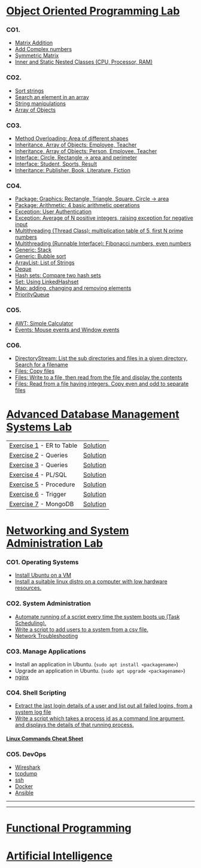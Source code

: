 # [Object Oriented Programming Lab](/OOP#readme)

### CO1.

- [Matrix Addition](./OOP/CO1/Matrix.java)
- [Add Complex numbers](./OOP/CO1/Complex.java)
- [Symmetric Matrix](./OOP/CO1/SymmetricMatrix.java)
- [Inner and Static Nested Classes (CPU, Processor, RAM)](./OOP/CO1/CPU.java)

### CO2.

- [Sort strings](./OOP/CO2/Sort.java)
- [Search an element in an array](./OOP/CO2/Search.java)
- [String manipulations](./OOP/CO2/StringManipulation.java)
- [Array of Objects](./OOP/CO2/Employee.java)

### CO3.

- [Method Overloading: Area of different shapes](./OOP/CO3/Area.java)
- [Inheritance, Array of Objects: Employee, Teacher](./OOP/CO3/Teacher.java)
- [Inheritance, Array of Objects: Person, Employee, Teacher](./OOP/CO3/Teacher2.java)
- [Interface: Circle, Rectangle -> area and perimeter](./OOP/CO3/Shapes.java)
- [Interface: Student, Sports, Result](./OOP/CO3/Result.java)
- [Inheritance: Publisher, Book, Literature, Fiction](./OOP/CO3/Books.java)

### CO4.

- [Package: Graphics: Rectangle, Triangle, Square, Circle -> area](./OOP/CO4/GraphicsPkg.java)
- [Package: Arithmetic: 4 basic arithmetic operations](./OOP/CO4/ArithmeticPkg.java)
- [Exception: User Authentication](./OOP/CO4/Authentication.java)
- [Exception: Average of N positive integers, raising exception for negative input](./OOP/CO4/Average.java)
- [Multithreading (Thread Class): multiplication table of 5, first N prime numbers](./OOP/CO4/MultiplicationTable.java)
- [Multithreading (Runnable Interface): Fibonacci numbers, even numbers](./OOP/CO4/Even.java)
- [Generic: Stack](./OOP/CO4/GenericStack.java)
- [Generic: Bubble sort](./OOP/CO4/GenericBubbleSort.java)
- [ArrayList: List of Strings](./OOP/CO4/ArrayLists.java)
- [Deque](./OOP/CO4/DoubleEndedQueue.java)
- [Hash sets: Compare two hash sets](./OOP/CO4/HashSets.java)
- [Set: Using LinkedHashset](./OOP/CO4/LHSet.java)
- [Map: adding, changing and removing elements](./OOP/CO4/Maps.java)
- [PriorityQueue](./OOP/CO4/Queue.java)

### CO5.

- [AWT: Simple Calculator](./OOP/CO5/Calculator.java)
- [Events: Mouse events and Window events](./OOP/CO5/Events.java) 

### CO6. 

- [DirectoryStream: List the sub directories and files in a given directory, Search for a filename](./OOP/CO6/ListFiles.java) 
- [Files: Copy files](./OOP/CO6/CopyFiles2.java)
- [Files: Write to a file, then read from the file and display the contents](./OOP/CO6/Files.java)
- [Files: Read from a file having integers. Copy even and odd to separate files](./OOP/CO6/Numbers.java)


# [Advanced Database Management Systems Lab](/ADBMS#readme)

<table>
    <tr>
        <td><a href="./ADBMS/QUESTIONS.md#exercise-1---er-to-table">Exercise 1</a> - ER to Table</td>
        <td><a href="./ADBMS/exercise1.sql">Solution</a></td>
    </tr>
    <tr>
        <td><a href="./ADBMS/QUESTIONS.md#exercise-2---queries">Exercise 2</a> - Queries</td>
        <td><a href="./ADBMS/exercise2.sql">Solution</a></td>
    </tr>
    <tr>
        <td><a href="./ADBMS/QUESTIONS.md#exercise-3---queries">Exercise 3</a> - Queries</td>
        <td><a href="./ADBMS/exercise3.sql">Solution</a></td>
    </tr>
    <tr>
        <td><a href="./ADBMS/QUESTIONS.md#exercise-4---plsql">Exercise 4</a> - PL/SQL</td>
        <td><a href="./ADBMS/exercise4pl.sql">Solution</a></td>
    </tr>
    <tr>
        <td><a href="./ADBMS/QUESTIONS.md#exercise-5---procedure">Exercise 5</a> - Procedure</td>
        <td><a href="./ADBMS/exercise5.sql">Solution</a></td>
    </tr>
    <tr>
        <td><a href="./ADBMS/QUESTIONS.md#exercise-6---trigger">Exercise 6</a> - Trigger</td>
        <td><a href="./ADBMS/exercise6.sql">Solution</a></td>
    </tr>
    <tr>
        <td><a href="./ADBMS/QUESTIONS.md#exercise-7---mongodb">Exercise 7</a> - MongoDB</td>
        <td><a href="./ADBMS/exercise7.ipynb">Solution</a></td>
    </tr>
</table>


# [Networking and System Administration Lab](/NSA#readme)

### CO1. Operating Systems

- [Install Ubuntu on a VM](./NSA/INSTALLATIONS.md#ubuntu-in-vm)
- [Install a suitable linux distro on a computer with low hardware resources.](./NSA/INSTALLATIONS.md#antix)

### CO2. System Administration

- [Automate running of a script every time the system boots up (Task Scheduling).](./NSA/README.md#task-scheduling)
- [Write a script to add users to a system from a csv file.](./NSA/users.sh)
- [Network Troubleshooting](./NSA/troubleshooting.md)

### CO3. Manage Applications

- Install an application in Ubuntu. (`sudo apt install <packagename>`)
- Upgrade an application in Ubuntu. (`sudo apt upgrade <packagename>`)
- [nginx](./NSA/nginx.md)

### CO4. Shell Scripting

- [Extract the last login details of a user and list out all failed logins, from a system log file](./NSA/logs.sh)
- [Write a script which takes a process id as a command line argument, and displays the details of that running process.](./NSA/ps.sh)
#### [Linux Commands Cheat Sheet](./NSA/Others/cheat_sheet.pdf)

### CO5. DevOps

- [Wireshark](./NSA/README.md#wireshark)
- [tcpdump](./NSA/README.md#tcpdump)
- [ssh](./NSA/ssh.md)
- [Docker](./NSA/Docker.md)
- [Ansible](./NSA/Ansible.md)

---
---

# [Functional Programming](/FP#readme)


# [Artificial Intelligence](/AI#readme)


